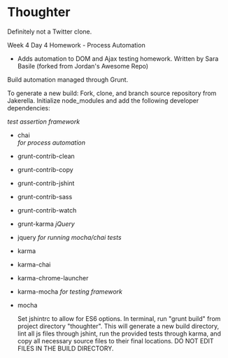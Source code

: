 # Thoughter

Definitely not a Twitter clone.

Week 4 Day 4 Homework - Process Automation
  - Adds automation to DOM and Ajax testing homework.
Written by Sara Basile (forked from Jordan's Awesome Repo)

Build automation managed through Grunt.

To generate a new build:
  Fork, clone, and branch source repository from Jakerella.
  Initialize node_modules and add the following developer dependencies:

*test assertion framework*
- chai  
*for process automation*
- grunt-contrib-clean
- grunt-contrib-copy
- grunt-contrib-jshint
- grunt-contrib-sass
- grunt-contrib-watch
- grunt-karma
*jQuery*
- jquery
*for running mocha/chai tests*
- karma
- karma-chai
- karma-chrome-launcher
- karma-mocha
*for testing framework*
- mocha

  Set jshintrc to allow for ES6 options.
  In terminal, run "grunt build" from project directory "thoughter".
    This will generate a new build directory, lint all js files through jshint,
    run the provided tests through karma, and copy all necessary source files to
    their final locations. DO NOT EDIT FILES IN THE BUILD DIRECTORY.

